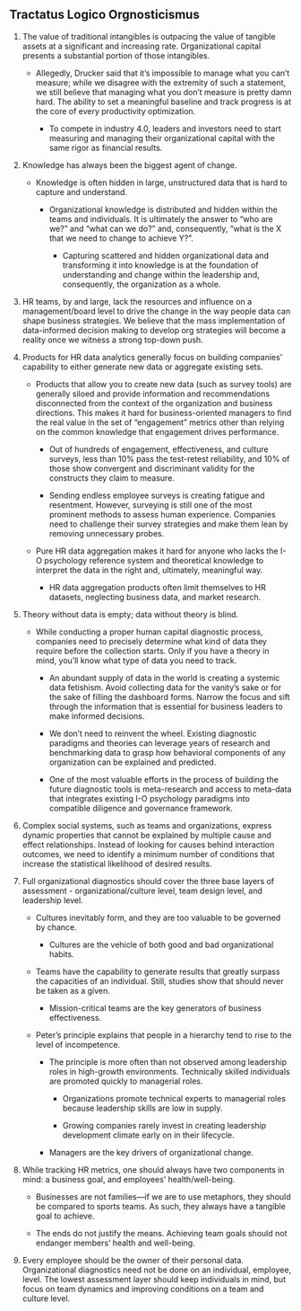 ## Tractatus Logico Orgnosticismus

1. The value of traditional intangibles is outpacing the value of tangible assets at a significant and increasing rate. Organizational capital presents a substantial portion of those intangibles.

    + Allegedly, Drucker said that it’s impossible to manage what you can’t measure; while we disagree with the extremity of such a statement, we still believe that managing what you don’t measure is pretty damn hard. The ability to set a meaningful baseline and track progress is at the core of every productivity optimization.
    
        + To compete in industry 4.0, leaders and investors need to start measuring and managing their organizational capital with the same rigor as financial results. 


2. Knowledge has always been the biggest agent of change. 

    + Knowledge is often hidden in large, unstructured data that is hard to capture and understand.
    
        + Organizational knowledge is distributed and hidden within the teams and individuals. It is ultimately the answer to “who are we?” and “what can we do?” and, consequently, “what is the X that we need to change to achieve Y?”. 
            
            + Capturing scattered and hidden organizational data and transforming it into knowledge is at the foundation of understanding and change within the leadership and, consequently, the organization as a whole. 
            
3. HR teams, by and large, lack the resources and influence on a management/board level to drive the change in the way people data can shape business strategies. We believe that the mass implementation of data-informed decision making to develop org strategies will become a reality once we witness a strong top-down push.

4. Products for HR data analytics generally focus on building companies’ capability to either generate new data or aggregate existing sets.

    + Products that allow you to create new data (such as survey tools) are generally siloed and provide information and recommendations disconnected from the context of the organization and business directions. This makes it hard for business-oriented managers to find the real value in the set of “engagement” metrics other than relying on the common knowledge that engagement drives performance. 
    
        + Out of hundreds of engagement, effectiveness, and culture surveys, less than 10% pass the test-retest reliability, and 10% of those show convergent and discriminant validity for the constructs they claim to measure. 
        
        + Sending endless employee surveys is creating fatigue and resentment. However, surveying is still one of the most prominent methods to assess human experience. Companies need to challenge their survey strategies and make them lean by removing unnecessary probes.
        
    + Pure HR data aggregation makes it hard for anyone who lacks the I-O psychology reference system and theoretical knowledge to interpret the data in the right and, ultimately, meaningful way.
    
        + HR data aggregation products often limit themselves to HR datasets, neglecting business data, and market research.
        
5. Theory without data is empty; data without theory is blind.

    + While conducting a proper human capital diagnostic process, companies need to precisely determine what kind of data they require before the collection starts. Only if you have a theory in mind, you’ll know what type of data you need to track.
    
        + An abundant supply of data in the world is creating a systemic data fetishism. Avoid collecting data for the vanity’s sake or for the sake of filling the dashboard forms. Narrow the focus and sift through the information that is essential for business leaders to make informed decisions.
        
        + We don’t need to reinvent the wheel. Existing diagnostic paradigms and theories can leverage years of research and benchmarking data to grasp how behavioral components of any organization can be explained and predicted.
        
        + One of the most valuable efforts in the process of building the future diagnostic tools is meta-research and access to meta-data that integrates existing I-O psychology paradigms into compatible diligence and governance framework. 
        
6. Complex social systems, such as teams and organizations, express dynamic properties that cannot be explained by multiple cause and effect relationships. Instead of looking for causes behind interaction outcomes, we need to identify a minimum number of conditions that increase the statistical likelihood of desired results.

7. Full organizational diagnostics should cover the three base layers of assessment - organizational/culture level, team design level, and leadership level.

    + Cultures inevitably form, and they are too valuable to be governed by chance.
    
        + Cultures are the vehicle of both good and bad organizational habits.
        
    + Teams have the capability to generate results that greatly surpass the capacities of an individual. Still, studies show that should never be taken as a given.
    
        + Mission-critical teams are the key generators of business effectiveness.
        
    + Peter’s principle explains that people in a hierarchy tend to rise to the level of incompetence. 
    
        + The principle is more often than not observed among leadership roles in high-growth environments. Technically skilled individuals are promoted quickly to managerial roles. 
        
            + Organizations promote technical experts to managerial roles because leadership skills are low in supply.
            
            + Growing companies rarely invest in creating leadership development climate early on in their lifecycle. 
            
        + Managers are the key drivers of organizational change.
        
8. While tracking HR metrics, one should always have two components in mind: a business goal, and employees’ health/well-being. 

    + Businesses are not families—if we are to use metaphors, they should be compared to sports teams. As such, they always have a tangible goal to achieve.
    
    + The ends do not justify the means. Achieving team goals should not endanger members’ health and well-being.
    
9. Every employee should be the owner of their personal data. Organizational diagnostics need not be done on an individual, employee, level. The lowest assessment layer should keep individuals in mind, but focus on team dynamics and improving conditions on a team and culture level. 

